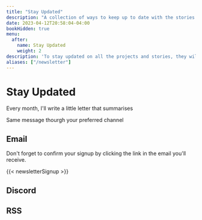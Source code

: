 ```yaml
---
title: "Stay Updated"
description: "A collection of ways to keep up to date with the stories told: an email newsletter, RSS feed, and discord server offer monthly summaries of my progress."
date: 2023-04-12T20:58:04-04:00
bookHidden: true
menu:
  after:
    name: Stay Updated
    weight: 2
description: 'To stay updated on all the projects and stories, they will be summarised in a monthly newsletter sent through email, discord, and RSS.'
aliases: ["/newsletter"]
---
```


# Stay Updated

Every month, I'll write a little letter that summarises

Same message thourgh your preferred channel

## Email

Don't forget to confirm your signup by clicking the link in the email you'll receive.

{{< newsletterSignup >}}

## Discord

## RSS